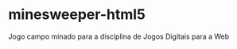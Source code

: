 minesweeper-html5
=================

Jogo campo minado para a disciplina de Jogos Digitais para a Web